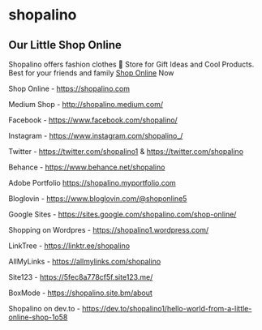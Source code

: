 # shopalino

## Our Little Shop Online 

Shopalino offers fashion clothes 🦄 Store for Gift Ideas and Cool Products. Best for your friends and family <a href="https://shopalino.com">Shop Online</a> Now


Shop Online - https://shopalino.com 

Medium Shop - http://shopalino.medium.com/ 

Facebook - https://www.facebook.com/shopalino/ 

Instagram - https://www.instagram.com/shopalino_/

Twitter - https://twitter.com/shopalino1 & https://twitter.com/shopalino

Behance - https://www.behance.net/shopalino

Adobe Portfolio https://shopalino.myportfolio.com 

Bloglovin - https://www.bloglovin.com/@shoponline5 

Google Sites - https://sites.google.com/shopalino.com/shop-online/ 

Shopping on Wordpres - https://shopalino1.wordpress.com/

LinkTree - https://linktr.ee/shopalino 

AllMyLinks - https://allmylinks.com/shopalino 

Site123 - https://5fec8a778cf5f.site123.me/ 

BoxMode - https://shopalino.site.bm/about 

Shopalino on dev.to - https://dev.to/shopalino1/hello-world-from-a-little-online-shop-1o58 







